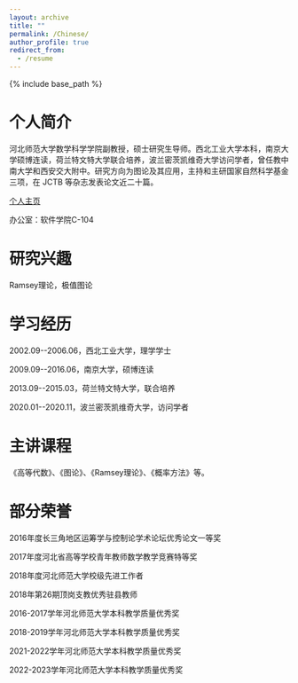 ```yaml
---
layout: archive
title: ""
permalink: /Chinese/
author_profile: true
redirect_from:
  - /resume
---
```


{% include base_path %}

个人简介
======
河北师范大学数学科学学院副教授，硕士研究生导师。西北工业大学本科，南京大学硕博连读，荷兰特文特大学联合培养，波兰密茨凯维奇大学访问学者，曾任教中南大学和西安交大附中。研究方向为图论及其应用，主持和主研国家自然科学基金三项，在 JCTB 等杂志发表论文近二十篇。

[个人主页](https://sxxy.hebtu.edu.cn/a/2021/03/10/9884971C8E214FDCABE62F9012027EEF.html)

办公室：软件学院C-104


研究兴趣
======
Ramsey理论，极值图论


学习经历
======
2002.09--2006.06，西北工业大学，理学学士

2009.09--2016.06，南京大学，硕博连读

2013.09--2015.03，荷兰特文特大学，联合培养

2020.01--2020.11，波兰密茨凯维奇大学，访问学者


主讲课程
======
《高等代数》、《图论》、《Ramsey理论》、《概率方法》等。


部分荣誉
======
2016年度长三角地区运筹学与控制论学术论坛优秀论文一等奖

2017年度河北省高等学校青年教师数学教学竞赛特等奖

2018年度河北师范大学校级先进工作者

2018年第26期顶岗支教优秀驻县教师

2016-2017学年河北师范大学本科教学质量优秀奖

2018-2019学年河北师范大学本科教学质量优秀奖

2021-2022学年河北师范大学本科教学质量优秀奖

2022-2023学年河北师范大学本科教学质量优秀奖
